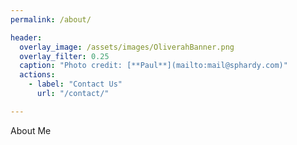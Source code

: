 ```yaml
---
permalink: /about/

header:
  overlay_image: /assets/images/OliverahBanner.png
  overlay_filter: 0.25
  caption: "Photo credit: [**Paul**](mailto:mail@sphardy.com)"
  actions:
    - label: "Contact Us"
      url: "/contact/"

---
```


About Me
